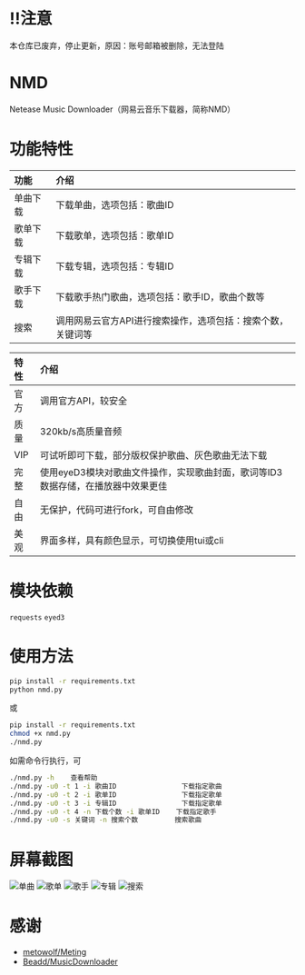 
# !!注意
本仓库已废弃，停止更新，原因：账号邮箱被删除，无法登陆

# NMD

Netease Music Downloader（网易云音乐下载器，简称NMD）

# 功能特性

|功能|介绍|
|:-----|:-----|
|单曲下载|下载单曲，选项包括：歌曲ID|
|歌单下载|下载歌单，选项包括：歌单ID|
|专辑下载|下载专辑，选项包括：专辑ID|
|歌手下载|下载歌手热门歌曲，选项包括：歌手ID，歌曲个数等|
|搜索|调用网易云官方API进行搜索操作，选项包括：搜索个数，关键词等|

|特性|介绍|
|:-----|:-----|
|官方|调用官方API，较安全|
|质量|320kb/s高质量音频|
|VIP|可试听即可下载，部分版权保护歌曲、灰色歌曲无法下载|
|完整|使用eyeD3模块对歌曲文件操作，实现歌曲封面，歌词等ID3数据存储，在播放器中效果更佳|
|自由|无保护，代码可进行fork，可自由修改|
|美观|界面多样，具有颜色显示，可切换使用tui或cli|

# 模块依赖

`requests`
`eyed3`

# 使用方法

```bash
pip install -r requirements.txt
python nmd.py
```

或

```bash
pip install -r requirements.txt
chmod +x nmd.py
./nmd.py
```

如需命令行执行，可

```bash
./nmd.py -h    查看帮助
./nmd.py -u0 -t 1 -i 歌曲ID                下载指定歌曲
./nmd.py -u0 -t 2 -i 歌单ID                下载指定歌单
./nmd.py -u0 -t 3 -i 专辑ID                下载指定歌单
./nmd.py -u0 -t 4 -n 下载个数 -i 歌单ID    下载指定歌手
./nmd.py -u0 -s 关键词 -n 搜索个数         搜索歌曲
```

# 屏幕截图

![单曲](https://user-images.githubusercontent.com/110345389/182302026-c6a5b1fc-8b78-45e1-9984-9d120ac71d86.jpg)
![歌单](https://user-images.githubusercontent.com/110345389/182302063-c69b5f55-7b8f-4a5b-9d91-e378bd6042a8.jpg)
![歌手](https://user-images.githubusercontent.com/110345389/182302166-3d1f4436-a41f-4a5f-800c-512943d1e9aa.jpg)
![专辑](https://user-images.githubusercontent.com/110345389/182302189-b4eb8929-d40d-471f-af01-d3d2108a9272.jpg)
![搜索](https://user-images.githubusercontent.com/110345389/182302177-07f8ea19-491d-4598-a4b4-4bdf1906a9e4.jpg)

# 感谢

- [metowolf/Meting](https://github.com/metowolf/Meting)
- [Beadd/MusicDownloader](https://github.com/Beadd/MusicDownloader)
